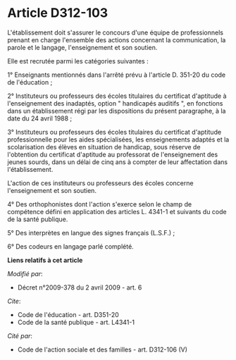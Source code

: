 # Article D312-103

L'établissement doit s'assurer le concours d'une équipe de professionnels prenant en charge l'ensemble des actions concernant
la communication, la parole et le langage, l'enseignement et son soutien. 

Elle est recrutée parmi les catégories suivantes : 

1° Enseignants mentionnés dans l'arrêté prévu à l'article D. 351-20 du code de l'éducation ; 

2° Instituteurs ou professeurs des écoles titulaires du certificat d'aptitude à l'enseignement des inadaptés, option "
handicapés auditifs ", en fonctions dans un établissement régi par les dispositions du présent paragraphe, à la date du 24
avril 1988 ; 

3° Instituteurs ou professeurs des écoles titulaires du certificat d'aptitude professionnelle pour les aides spécialisées,
les enseignements adaptés et la scolarisation des élèves en situation de handicap, sous réserve de l'obtention du certificat
d'aptitude au professorat de l'enseignement des jeunes sourds, dans un délai de cinq ans à compter de leur affectation dans
l'établissement.

L'action de ces instituteurs ou professeurs des écoles concerne l'enseignement et son soutien. 

4° Des orthophonistes dont l'action s'exerce selon le champ de compétence défini en application des articles L. 4341-1 et
suivants du code de la santé publique. 

5° Des interprètes en langue des signes français (L.S.F.) ; 

6° Des codeurs en langage parlé complété.

**Liens relatifs à cet article**

_Modifié par_:

  - Décret n°2009-378 du 2 avril 2009 - art. 6

_Cite_:

  - Code de l'éducation - art. D351-20
  - Code de la santé publique - art. L4341-1

_Cité par_:

  - Code de l'action sociale et des familles - art. D312-106 (V)
